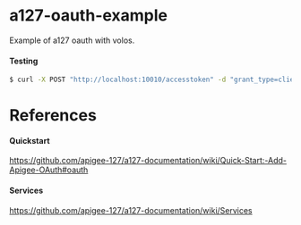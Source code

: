 a127-oauth-example
=====
Example of a127 oauth with volos.

#### Testing

```bash
$ curl -X POST "http://localhost:10010/accesstoken" -d "grant_type=client_credentials&client_id=GYSoDHfMSsUCMN13wCzMt5kRDhAZnlex&client_secret=H3gfWzco0qOz9gn0"

```

References
=====

#### Quickstart
https://github.com/apigee-127/a127-documentation/wiki/Quick-Start:-Add-Apigee-OAuth#oauth

#### Services
https://github.com/apigee-127/a127-documentation/wiki/Services